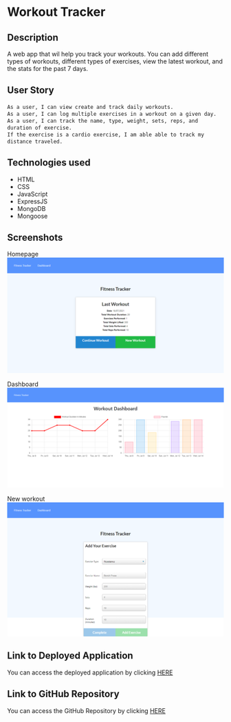 # Workout Tracker

## Description

A web app that wil help you track your workouts. You can add different types of workouts, different types of exercises, view the latest workout, and the stats for the past 7 days.

## User Story

```
As a user, I can view create and track daily workouts.
As a user, I can log multiple exercises in a workout on a given day.
As a user, I can track the name, type, weight, sets, reps, and duration of exercise.
If the exercise is a cardio exercise, I am able able to track my distance traveled.
```

## Technologies used

- HTML
- CSS
- JavaScript
- ExpressJS
- MongoDB
- Mongoose

## Screenshots

Homepage
![workout tracker homepage](/public/assets/images/workout-tracker-home.png)

Dashboard
![workout tracker dashboar](public/assets/images/workout-tracker-dashboard.png)

New workout
![workout tracker new exercise page](public/assets/images/workout-tracker-new-exercise.png)

## Link to Deployed Application

You can access the deployed application by clicking [HERE](https://git.heroku.com/workoutt-tracker.git)

## Link to GitHub Repository

You can access the GitHub Repository by clicking [HERE](https://github.com/ttudorandrei/workout-tracker)
